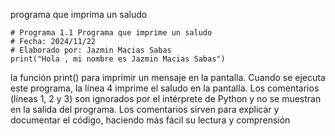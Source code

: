 programa que imprima un saludo 

```
# Programa 1.1 Programa que imprime un saludo 
# Fecha: 2024/11/22
# Elaborado por: Jazmin Macias Sabas 
print("Hola , mi nombre es Jazmin Macias Sabas")
```
la función print() para imprimir un mensaje en la pantalla. 
Cuando se ejecuta este programa, la línea 4 imprime el saludo en la pantalla. Los comentarios (líneas 1, 2 y 3) son ignorados por el intérprete de Python y no se muestran en la salida del programa. Los comentarios sirven para explicar y documentar el código, haciendo más fácil su lectura y comprensión





